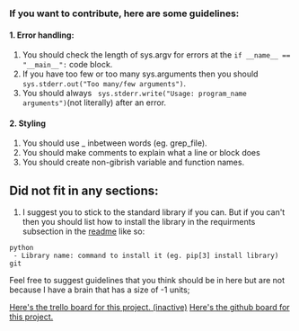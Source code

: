 ### If you want to contribute, here are some guidelines:

#### 1. Error handling:
  1. You should check the length of sys.argv for errors at the ``` if __name__ == "__main__": ``` code block.
  2. If you have too few or too many sys.arguments then you should ```sys.stderr.out("Too many/few arguments")```.
  3. You should always ``` sys.stderr.write("Usage: program_name arguments")```(not literally) after an error.
#### 2. Styling
  1. You should use _ inbetween words (eg. grep_file).
  2. You should make comments to explain what a line or block does
  3. You should create non-gibrish variable and function names.

## Did not fit in any sections:
  1. I suggest you to stick to the standard library if you can. But if you can't then you should list how to install the library in the requirments subsection in 
  the [readme](https://github.com/honestly-nuts/Scuffed-Utils/blob/development/README.md) like so:
  
    python
     - Library name: command to install it (eg. pip[3] install library)
    git
    
Feel free to suggest guidelines that you think should be in here but are not because I have a brain that has a size of -1 units;

[Here's the trello board for this project. (inactive)](https://trello.com/invite/b/d7KbCuUN/216104d5bd17c6032b142875dc14d561/scuffed-utils)
[Here's the github board for this project.](https://github.com/honestly-nuts/Scuffed-Utils/projects)
